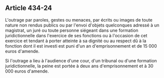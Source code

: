 Article 434-24
----
L'outrage par paroles, gestes ou menaces, par écrits ou images de toute nature
non rendus publics ou par l'envoi d'objets quelconques adressé à un magistrat,
un juré ou toute personne siégeant dans une formation juridictionnelle dans
l'exercice de ses fonctions ou à l'occasion de cet exercice et tendant à porter
atteinte à sa dignité ou au respect dû à la fonction dont il est investi est
puni d'un an d'emprisonnement et de 15 000 euros d'amende.

Si l'outrage a lieu à l'audience d'une cour, d'un tribunal ou d'une formation
juridictionnelle, la peine est portée à deux ans d'emprisonnement et à 30 000
euros d'amende.
